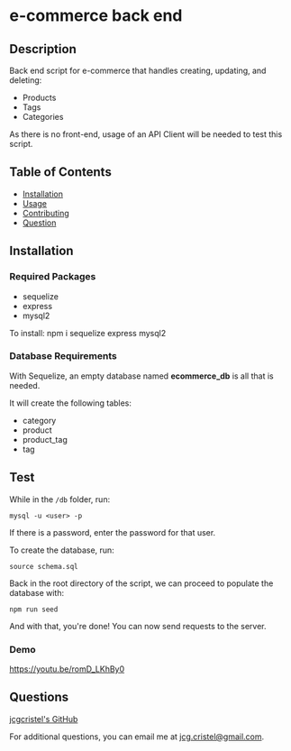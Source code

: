 # e-commerce back end

## Description
Back end script for e-commerce that handles creating, updating, and deleting:
- Products
- Tags
- Categories

As there is no front-end, usage of an API Client will be needed to test this script.

## Table of Contents
- [Installation](#installation)
- [Usage](#usage)
- [Contributing](#contributing)
- [Question](#questions)

## Installation

### Required Packages
- sequelize
- express
- mysql2

To install:
    npm i sequelize express mysql2

### Database Requirements
With Sequelize, an empty database named **ecommerce_db** is all that is needed.

It will create the following tables:
- category
- product
- product_tag
- tag

## Test
While in the ```/db``` folder, run:

    mysql -u <user> -p

If there is a password, enter the password for that user.

To create the database, run:

    source schema.sql

Back in the root directory of the script, we can proceed to populate the database with:

    npm run seed

And with that, you're done! You can now send requests to the server.

### Demo
https://youtu.be/romD_LKhBy0

## Questions
[jcgcristel's GitHub](https://github.com/jcgcristel)

For additional questions, you can email me at [jcg.cristel@gmail.com](mailto:jcg.cristel@gmail.com.).
